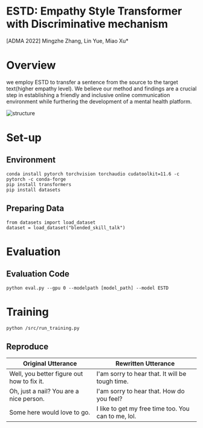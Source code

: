 # ESTD: Empathy Style Transformer with Discriminative mechanism
[ADMA 2022] Mingzhe Zhang, Lin Yue, Miao Xu*

# Overview
we employ ESTD to transfer a sentence from the source to the target text(higher empathy level). We believe our method and findings are a crucial step in establishing a friendly and inclusive online communication environment while furthering the development of a mental health platform. 

![structure](https://github.com/MasonZMZ/ESTD/blob/main/img/newStructure.png)
# Set-up
## Environment
```
conda install pytorch torchvision torchaudio cudatoolkit=11.6 -c pytorch -c conda-forge
pip install transformers
pip install datasets
```
## Preparing Data

```
from datasets import load_dataset
dataset = load_dataset("blended_skill_talk")
```

# Evaluation
## Evaluation Code
```
python eval.py --gpu 0 --modelpath [model_path] --model ESTD
```

# Training
```
python /src/run_training.py
```

## Reproduce
| Original Utterance | Rewritten Utterance |
| ---- | ---- | 
| Well, you better figure out how to fix it.  | I'am sorry to hear that. It will be tough time.| 
| Oh, just a nail? You are a nice person.     | I'am sorry to hear that. How do you feel? | 
| Some here would love to go.                 | I like to get my free time too. You can to me, lol.| 
